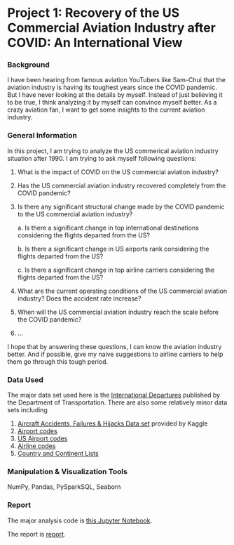 # Project 1: Recovery of the US Commercial Aviation Industry after COVID: An International View
### Background
I have been hearing from famous aviation YouTubers like Sam-Chui that the aviation industry is having its toughest years since the COVID pandemic. But I have never looking at the details by myself. Instead of just believing it to be true, I think analyzing it by myself can convince myself better. As a crazy aviation fan, I want to get some insights to the current aviation industry.

### General Information
In this project, I am trying to analyze the US commerical aviation industry situation after 1990. I am trying to ask myself following questions:
1. What is the impact of COVID on the US commercial aviation industry?
2. Has the US commercial aviation industry recovered completely from the COVID pandemic?
3. Is there any significant structural change made by the COVID pandemic to the US commercial aviation industry?

   a. Is there a significant change in top international destinations considering the flights departed from the US?
   
   b. Is there a significant change in US airports rank considering the flights departed from the US?
   
   c. Is there a significant change in top airline carriers considering the flights departed from the US?

4. What are the current operating conditions of the US commercial aviation industry? Does the accident rate increase?
5. When will the US commercial aviation industry reach the scale before the COVID pandemic?
6. ...

I hope that by answering these questions, I can know the aviation industry better. And if possible, give my naive suggestions to airline carriers to help them go through this tough period.

### Data Used
The major data set used here is the <a href="https://www.transportation.gov/policy/aviation-policy/us-international-air-passenger-and-freight-statistics-report">International Departures</a> published by the Department of Transportation. There are also some relatively minor data sets including

1. <a href="https://www.kaggle.com/datasets/deepcontractor/aircraft-accidents-failures-hijacks-dataset?resource=download">Aircraft Accidents, Failures & Hijacks Data set</a> provided by Kaggle
2. <a href="https://github.com/mwgg/Airports">Airport codes</a>
3. <a href="https://en.wikipedia.org/wiki/List_of_airlines_of_the_United_States">US Airport codes</a>
4. <a href="https://www.bts.gov/topics/airlines-and-airports/airline-codes">Airline codes</a>
5. <a href="https://gist.github.com/stevewithington/20a69c0b6d2ff846ea5d35e5fc47f26c">Country and Continent Lists</a>

### Manipulation & Visualization Tools
NumPy, Pandas, PySparkSQL, Seaborn

### Report
The major analysis code is <a href="https://github.com/TaikiShuttle/SI618/bolb/main/Project1/aviation_preprocess.ipynb">this Jupyter Notebook</a>.

The report is <a href="https://github.com/TaikiShuttle/SI618/bolb/main/Project1/si618-project-part-1-haoquanz.pdf">report</a>.
